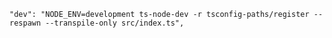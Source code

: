     "dev": "NODE_ENV=development ts-node-dev -r tsconfig-paths/register --respawn --transpile-only src/index.ts",
